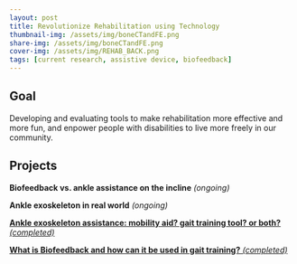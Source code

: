 ```yaml
---
layout: post
title: Revolutionize Rehabilitation using Technology
thumbnail-img: /assets/img/boneCTandFE.png
share-img: /assets/img/boneCTandFE.png
cover-img: /assets/img/REHAB_BACK.png
tags: [current research, assistive device, biofeedback]
---
```


## Goal

Developing and evaluating tools to make rehabilitation more effective and more fun, and enpower people with disabilities to live more freely in our community.


## Projects
**Biofeedback vs. ankle assistance on the incline** *(ongoing)*

**Ankle exoskeleton in real world** *(ongoing)*

[**Ankle exoskeleton assistance: mobility aid? gait training tool? or both?** *(completed)*](https://doctorfang.github.io/2022-06-24-Exo/)

[**What is Biofeedback and how can it be used in gait training?** *(completed)*](https://doctorfang.github.io/2022-06-25-BF/)



